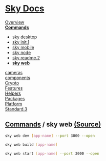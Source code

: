 <!--- This sky web was auto-generated using "npx sky readme" --> 

# [Sky Docs](../../../README.md)

[Overview](..%2F..%2F..%2Fdocs%2FREADME.md)   
**[Commands](..%2F..%2F..%2F%5Fcommands%2Fdocs%2FREADME.md)**   
* [sky desktop](..%2F..%2F..%2F%5Fcommands%2Fdocs%2Fsky-desktop%2FREADME.md)
* [sky init.1](..%2F..%2F..%2F%5Fcommands%2Fdocs%2Fsky-init%2FREADME.md)
* [sky mobile](..%2F..%2F..%2F%5Fcommands%2Fdocs%2Fsky-mobile%2FREADME.md)
* [sky node](..%2F..%2F..%2F%5Fcommands%2Fdocs%2Fsky-node%2FREADME.md)
* [sky readme.2](..%2F..%2F..%2F%5Fcommands%2Fdocs%2Fsky-readme%2FREADME.md)
* **[sky web](..%2F..%2F..%2F%5Fcommands%2Fdocs%2Fsky-web%2FREADME.md)**
  
[cameras](..%2F..%2F..%2Fcameras%2FREADME.md)   
[components](..%2F..%2F..%2Fcomponents%2FREADME.md)   
[Crypto](..%2F..%2F..%2Fcrypto%2FREADME.md)   
[Features](..%2F..%2F..%2Ffeatures%2FREADME.md)   
[Helpers](..%2F..%2F..%2Fhelpers%2FREADME.md)   
[Packages](..%2F..%2F..%2Fpkgs%2FREADME.md)   
[Platform](..%2F..%2F..%2Fplatform%2FREADME.md)   
[Standard.3](..%2F..%2F..%2Fstandard%2FREADME.md)   

## [Commands](..%2F..%2F..%2F%5Fcommands%2Fdocs%2FREADME.md) / sky web [(Source)](..%2F..%2F..%2F%5Fcommands%2Fdocs%2Fsky-web%2F)

```sh
sky web dev [app-name] --port 3000 --open

```

```sh
sky web build [app-name]

```

```sh
sky web start [app-name] --port 3000 --open

```